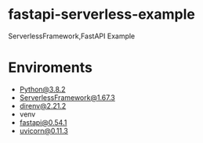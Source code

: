 # fastapi-serverless-example

ServerlessFramework,FastAPI Example

# Enviroments

- Python@3.8.2
- ServerlessFramework@1.67.3
- direnv@2.21.2
- venv
- fastapi@0.54.1
- uvicorn@0.11.3
